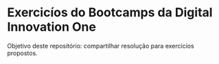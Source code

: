# Exercicíos do Bootcamps da Digital Innovation One

Objetivo deste repositório: compartilhar resolução para exercícios propostos. 
